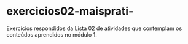 # exercicios02-maisprati-
Exercícios respondidos da Lista 02 de atividades que contemplam os conteúdos aprendidos no módulo 1.
